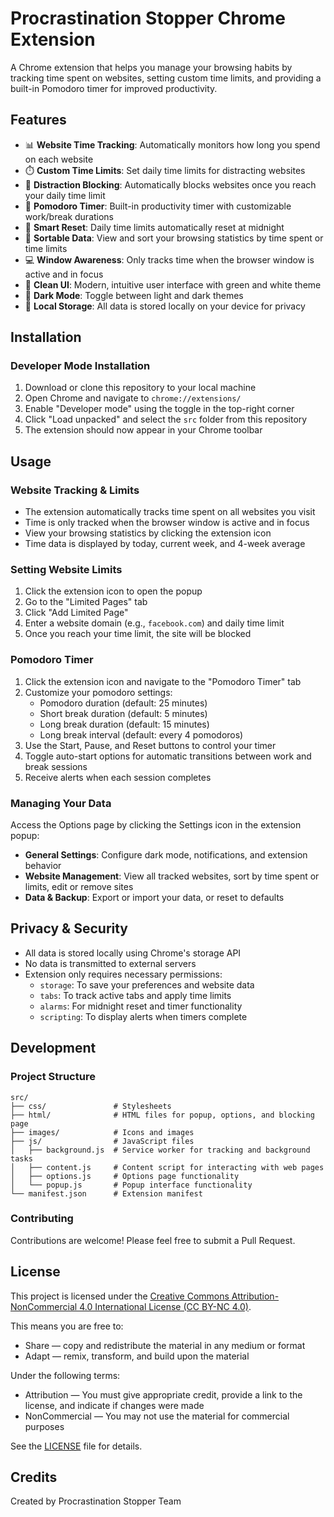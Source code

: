 # Procrastination Stopper Chrome Extension

A Chrome extension that helps you manage your browsing habits by tracking time spent on websites, setting custom time limits, and providing a built-in Pomodoro timer for improved productivity.

## Features

- 📊 **Website Time Tracking**: Automatically monitors how long you spend on each website
- ⏱️ **Custom Time Limits**: Set daily time limits for distracting websites
- 🚫 **Distraction Blocking**: Automatically blocks websites once you reach your daily time limit
- 🍅 **Pomodoro Timer**: Built-in productivity timer with customizable work/break durations
- 🔄 **Smart Reset**: Daily time limits automatically reset at midnight
- 🔎 **Sortable Data**: View and sort your browsing statistics by time spent or time limits
- 💻 **Window Awareness**: Only tracks time when the browser window is active and in focus
- 📱 **Clean UI**: Modern, intuitive user interface with green and white theme
- 🌙 **Dark Mode**: Toggle between light and dark themes
- 💾 **Local Storage**: All data is stored locally on your device for privacy

## Installation

### Developer Mode Installation

1. Download or clone this repository to your local machine
2. Open Chrome and navigate to `chrome://extensions/`
3. Enable "Developer mode" using the toggle in the top-right corner
4. Click "Load unpacked" and select the `src` folder from this repository
5. The extension should now appear in your Chrome toolbar

## Usage

### Website Tracking & Limits

- The extension automatically tracks time spent on all websites you visit
- Time is only tracked when the browser window is active and in focus
- View your browsing statistics by clicking the extension icon
- Time data is displayed by today, current week, and 4-week average

### Setting Website Limits

1. Click the extension icon to open the popup
2. Go to the "Limited Pages" tab
3. Click "Add Limited Page"
4. Enter a website domain (e.g., `facebook.com`) and daily time limit
5. Once you reach your time limit, the site will be blocked

### Pomodoro Timer

1. Click the extension icon and navigate to the "Pomodoro Timer" tab
2. Customize your pomodoro settings:
   - Pomodoro duration (default: 25 minutes)
   - Short break duration (default: 5 minutes)
   - Long break duration (default: 15 minutes)
   - Long break interval (default: every 4 pomodoros)
3. Use the Start, Pause, and Reset buttons to control your timer
4. Toggle auto-start options for automatic transitions between work and break sessions
5. Receive alerts when each session completes

### Managing Your Data

Access the Options page by clicking the Settings icon in the extension popup:

- **General Settings**: Configure dark mode, notifications, and extension behavior
- **Website Management**: View all tracked websites, sort by time spent or limits, edit or remove sites
- **Data & Backup**: Export or import your data, or reset to defaults

## Privacy & Security

- All data is stored locally using Chrome's storage API
- No data is transmitted to external servers
- Extension only requires necessary permissions:
  - `storage`: To save your preferences and website data
  - `tabs`: To track active tabs and apply time limits
  - `alarms`: For midnight reset and timer functionality
  - `scripting`: To display alerts when timers complete

## Development

### Project Structure

```
src/
├── css/               # Stylesheets
├── html/              # HTML files for popup, options, and blocking page
├── images/            # Icons and images
├── js/                # JavaScript files
│   ├── background.js  # Service worker for tracking and background tasks
│   ├── content.js     # Content script for interacting with web pages
│   ├── options.js     # Options page functionality
│   └── popup.js       # Popup interface functionality
└── manifest.json      # Extension manifest
```

### Contributing

Contributions are welcome! Please feel free to submit a Pull Request.

## License

This project is licensed under the [Creative Commons Attribution-NonCommercial 4.0 International License (CC BY-NC 4.0)](https://creativecommons.org/licenses/by-nc/4.0/).

This means you are free to:
- Share — copy and redistribute the material in any medium or format
- Adapt — remix, transform, and build upon the material

Under the following terms:
- Attribution — You must give appropriate credit, provide a link to the license, and indicate if changes were made
- NonCommercial — You may not use the material for commercial purposes

See the [LICENSE](LICENSE) file for details.

## Credits

Created by Procrastination Stopper Team 
